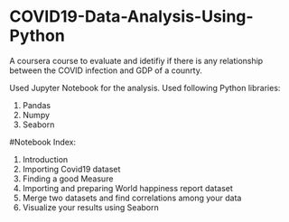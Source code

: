# COVID19-Data-Analysis-Using-Python

A coursera course to evaluate and idetifiy if there is any relationship between the COVID infection and GDP of a counrty. 

Used Jupyter Notebook for the analysis. Used following Python libraries:

1. Pandas
2. Numpy
3. Seaborn

#Notebook Index:

1. Introduction
2. Importing Covid19 dataset
3. Finding a good Measure
4. Importing and preparing World happiness report dataset
5. Merge two datasets and find correlations among your data
6. Visualize your results using Seaborn
